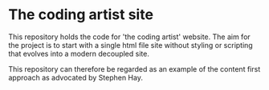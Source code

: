 # The coding artist site

This repository holds the code for 'the coding artist' website.
The aim for the project is to start with a single html file site without styling or scripting
that evolves into a modern decoupled site.

This repository can therefore be regarded as an example of the content first approach as advocated by Stephen Hay.

